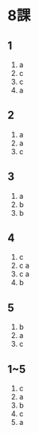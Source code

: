 # 8課

## 1

1. a
2. c
3. c
4. a 

## 2

1. a
2. a
3. c

## 3

1. a
2. b
3. b

## 4

1. c
2. c a
3. c a
4. b

## 5

1. b
2. a
3. c

## 1~5

1. c
2. a
3. b
4. c
5. a
